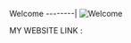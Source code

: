 Welcome
--------|
![Welcome](https://media.tenor.com/iVCiM9W7cvYAAAAd/welcome.gif)
 
MY WEBSITE LINK :


